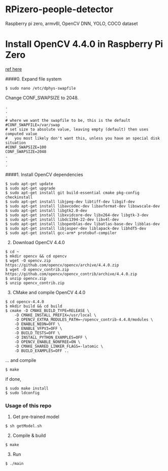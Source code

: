# RPizero-people-detector
Raspberry pi zero, armv6l, OpenCV DNN, YOLO, COCO dataset
  
# Install OpenCV 4.4.0 in Raspberry Pi Zero
[ref here](https://towardsdatascience.com/installing-opencv-in-pizero-w-8e46bd42a3d3)  


####0. Expand file system
~~~
$ sudo nano /etc/dphys-swapfile
~~~
Change CONF_SWAPSIZE to 2048.
~~~
.
.
.
# where we want the swapfile to be, this is the default
#CONF_SWAPFILE=/var/swap
# set size to absolute value, leaving empty (default) then uses computed value
#   you most likely don't want this, unless you have an special disk situation
#CONF_SWAPSIZE=100
CONF_SWAPSIZE=2048
.
.
.
~~~

####1. Install OpenCV dependencies
~~~
$ sudo apt-get update
$ sudo apt-get upgrade
$ sudo apt-get install git build-essential cmake pkg-config checkinstall
$ sudo apt-get install libjpeg-dev libtiff-dev libgif-dev
$ sudo apt-get install libavcodec-dev libavformat-dev libswscale-dev
$ sudo apt-get install libgtk2.0-dev
$ sudo apt-get install libxvidcore-dev libx264-dev libgtk-3-dev
$ sudo apt-get install libdc1394-22-dev libv4l-dev
$ sudo apt-get install libopenblas-dev libatlas-base-dev libblas-dev
$ sudo apt-get install libjasper-dev liblapack-dev libhdf5-dev
$ sudo apt-get install gcc-arm* protobuf-compiler
~~~

2. Download OpenCV 4.4.0
~~~
$ cd ~
$ mkdir opencv && cd opencv
$ wget -O opencv.zip https://github.com/opencv/opencv/archive/4.4.0.zip
$ wget -O opencv_contrib.zip https://github.com/opencv/opencv_contrib/archive/4.4.0.zip
$ unzip opencv.zip
$ unzip opencv_contrib.zip
~~~

3. CMake and compile OpenCV 4.4.0
~~~
$ cd opencv-4.4.0
$ mkdir build && cd build
$ cmake -D CMAKE_BUILD_TYPE=RELEASE \
    -D CMAKE_INSTALL_PREFIX=/usr/local \
    -D OPENCV_EXTRA_MODULES_PATH=~/opencv_contrib-4.4.0/modules \
    -D ENABLE_NEON=OFF \
    -D ENABLE_VFPV3=OFF \
    -D BUILD_TESTS=OFF \
    -D INSTALL_PYTHON_EXAMPLES=OFF \
    -D OPENCV_ENABLE_NONFREE=ON \
    -D CMAKE_SHARED_LINKER_FLAGS=-latomic \
    -D BUILD_EXAMPLES=OFF ..
~~~
... and compile
~~~
$ make
~~~
if done, 
~~~
$ sudo make install
$ sudo ldconfig
~~~

### Usage of this repo

1. Get pre-trained model
~~~
$ sh getModel.sh
~~~

2. Compile & build
~~~
$ make
~~~

3. Run
~~~
$ ./main
~~~
